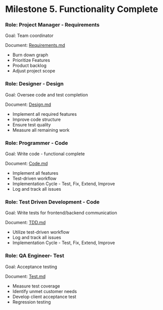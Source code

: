 # Milestone 5. Functionality Complete

### Role: Project Manager - Requirements

Goal: Team coordinator

Document: [Requirements.md](https://github.com/Twitter-Clone/twitter-clone-documentation/blob/master/milestone-5/Requirements.md)

- Burn down graph
- Prioritize Features
- Product backlog
- Adjust project scope


### Role: Designer - Design

Goal: Oversee code and test completion

Document: [Design.md](https://github.com/Twitter-Clone/twitter-clone-documentation/blob/master/milestone-5/Design.md)

- Implement all required features
- Improve code structure
- Ensure test quality
- Measure all remaining work


### Role: Programmer - Code

Goal: Write code - functional complete

Document: [Code.md](https://github.com/Twitter-Clone/twitter-clone-documentation/blob/master/milestone-5/Code.md)

- Implement all features
- Test-driven workflow
- Implementation Cycle - Test, Fix, Extend, Improve
- Log and track all issues


### Role: Test Driven Development - Code

Goal: Write tests for frontend/backend communication

Document: [TDD.md](https://github.com/Twitter-Clone/twitter-clone-documentation/blob/master/milestone-5/TDD.md)

- Utilize test-driven workflow
- Log and track all issues
- Implementation Cycle - Test, Fix, Extend, Improve


### Role: QA Engineer- Test

Goal: Acceptance testing

Document: [Test.md](https://github.com/Twitter-Clone/twitter-clone-documentation/blob/master/milestone-5/Test.md)

- Measure test coverage
- Identify unmet customer needs
- Develop client acceptance test
- Regression testing

